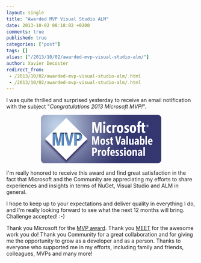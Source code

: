 ```yaml
---
layout: single
title: "Awarded MVP Visual Studio ALM"
date: 2013-10-02 08:18:02 +0200
comments: true
published: true
categories: ["post"]
tags: []
alias: ["/2013/10/02/awarded-mvp-visual-studio-alm/"]
author: Xavier Decoster
redirect_from:
 - /2013/10/02/awarded-mvp-visual-studio-alm/.html
 - /2013/10/02/awarded-mvp-visual-studio-alm/.html
---
```

<p>I was quite thrilled and surprised yesterday to receive an email notification with the subject "<i>Congratulations 2013 Microsoft MVP!</i>".<br/></p>

<div style="text-align:center;"><img src="/images/MVP-Logo.png" alt="MVP Logo"/></div>

<p>I'm really honored to receive this award and find great satisfaction in the fact that Microsoft and the Community are appreciating my efforts to share experiences and insights in terms of NuGet, Visual Studio and ALM in general.</p>

<p>I hope to keep up to your expectations and deliver quality in everything I do, and I'm really looking forward to see what the next 12 months will bring. Challenge accepted! :-)</p>

<p>Thank you Microsoft for the <a href="http://mvp.microsoft.com/en-us/overview.aspx" target="_blank">MVP award</a>. Thank you <a href="http://www.microsoft.com/belux/meet/" target="_blank">MEET</a> for the awesome work you do! Thank you Community for a great collaboration and for giving me the opportunity to grow as a developer and as a person. Thanks to everyone who supported me in my efforts, including family and friends, colleagues, MVPs and many more!</p>
